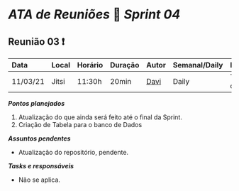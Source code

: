 # *ATA de Reuniões* 📝 *Sprint 04* 

## Reunião 03 ❗

| Data  | Local | Horário | Duração  | Autor | Semanal/Daily | Participantes |
| :- | :- | :- | :- | :- | :- | :- |
| 11/03/21 | Jitsi | 11:30h | 20min | [Davi](https://github.com/DaviMatheus) | Daily | Todos(Reunião com o Leo) |

***Pontos planejados***  

1. Atualização do que ainda será feito até o final da Sprint.
2. Criação de Tabela para o banco de Dados

***Assuntos pendentes***
* Atualização do repositório, pendente.

***Tasks e responsáveis***
- Não se aplica.
